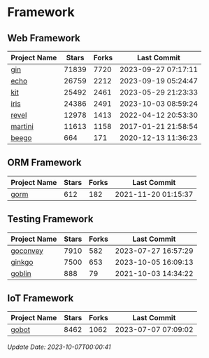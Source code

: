 # Framework

## Web Framework
| Project Name | Stars | Forks | Last Commit |
| ------------ | ----- | ----- | ----------- |
| [gin](https://github.com/gin-gonic/gin) | 71839 | 7720 | 2023-09-27 07:17:11 |
| [echo](https://github.com/labstack/echo) | 26759 | 2212 | 2023-09-19 05:24:47 |
| [kit](https://github.com/go-kit/kit) | 25492 | 2461 | 2023-05-29 21:23:33 |
| [iris](https://github.com/kataras/iris) | 24386 | 2491 | 2023-10-03 08:59:24 |
| [revel](https://github.com/revel/revel) | 12978 | 1413 | 2022-04-12 20:53:30 |
| [martini](https://github.com/go-martini/martini) | 11613 | 1158 | 2017-01-21 21:58:54 |
| [beego](https://github.com/astaxie/beego) | 664 | 171 | 2020-12-13 11:36:23 |

## ORM Framework
| Project Name | Stars | Forks | Last Commit |
| ------------ | ----- | ----- | ----------- |
| [gorm](https://github.com/jinzhu/gorm) | 612 | 182 | 2021-11-20 01:15:37 |

## Testing Framework
| Project Name | Stars | Forks | Last Commit |
| ------------ | ----- | ----- | ----------- |
| [goconvey](https://github.com/smartystreets/goconvey) | 7910 | 582 | 2023-07-27 16:57:29 |
| [ginkgo](https://github.com/onsi/ginkgo) | 7500 | 653 | 2023-10-05 16:09:13 |
| [goblin](https://github.com/franela/goblin) | 888 | 79 | 2021-10-03 14:34:22 |

## IoT Framework
| Project Name | Stars | Forks | Last Commit |
| ------------ | ----- | ----- | ----------- |
| [gobot](https://github.com/hybridgroup/gobot) | 8462 | 1062 | 2023-07-07 07:09:02 |

*Update Date: 2023-10-07T00:00:41*